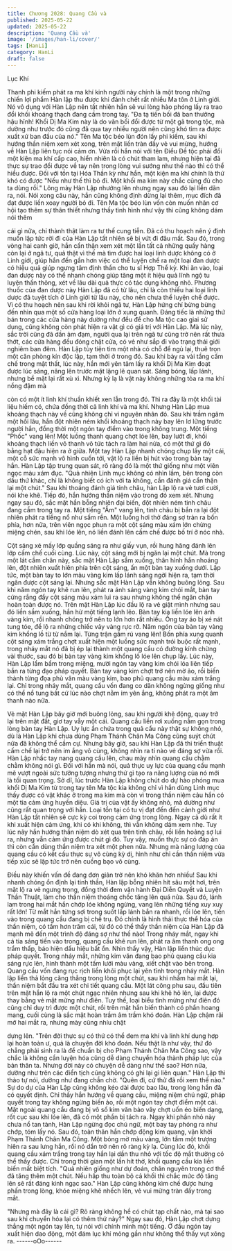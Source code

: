 ```yaml
---
title: Chương 2028: Quang Cầu và
published: 2025-05-22
updated: 2025-05-22
description: 'Quang Cầu và'
image: '/images/han-li/cover/'
tags: [HanLi]
category: HanLi
draft: false
---
```


Lục Khí

Thanh phi kiếm phát ra ma khí kinh người này chính là một trong
những chiến lợi phẩm Hàn lập thu được khi đánh chết rất nhiều
Ma tôn ở Linh giới.
Nó vô dụng với Hàn Lập nên tất nhiên hắn sẽ vui lòng hào phóng
lấy ra trao đổi khối khoáng thạch đang cầm trong tay.
"Đa tạ tiền bối đã ban thưởng hậu hĩnh! Khối Dị Ma Kim này là do
vãn bối đổi được từ một gã trong tộc, mà dường như trước đó
cũng đã qua tay nhiều người nên cũng khó tìm ra được xuất xứ
ban đầu của nó." Tên Ma tộc béo lùn đón lấy phi kiếm, sau khi
hướng thần niệm xem xét xong, trên mặt liền tràn đầy vẻ vui
mừng, hướng về Hàn Lập liên tục nói cảm ơn.
Vừa rồi hắn nói với tên Điểu Đề tộc phải đổi một kiện ma khí cấp
cao, hiển nhiên là có chút tham lam, nhưng hiện tại đã thực sự
trao đổi được về tay nên trong lòng vui sướng như thế nào thì có
thể hiểu được.
Đối với tồn tại Hóa Thần kỳ như hắn, một kiện ma khí chính là thứ
khó có được
"Nếu như thế thì bỏ đi. Một khối ma kim này chắc cũng đủ cho ta
dùng rồi." Lông mày Hàn Lập nhướng lên nhưng ngay sau đó lại
liền dãn ra, nói.
Nói xong câu này, hắn cũng không định dừng lại thêm, mục đích
đã đạt được liền xoay người bỏ đi.
Tên Ma tộc béo lùn vốn còn muốn nhân cơ hội tạo thêm sự thân
thiết nhưng thấy tình hình như vậy thì cũng không dám nói thêm

cái gì nữa, chỉ thành thật làm ra tư thế cung tiễn.
Đã có thu hoạch nên ý định muốn lập tức rời đi của Hàn Lập tất
nhiên sẽ bị vứt đi đâu mất.
Sau đó, trong vòng hai canh giờ, hắn cẩn thận xem xét một lần tất
cả những quầy hàng còn lại ở ngã tư, quả thật vì thế mà tìm được
hai loại linh dược không có ở Linh giới, giúp hắn đến gần hơn
việc có thể luyện chế ra một loại đan dược có hiệu quả giúp
ngưng tâm định thần cho tu sĩ Hợp Thể kỳ.
Khi ăn vào, loại đan dược này có thể nhanh chóng giúp tăng một
ít hiệu quả lĩnh ngộ tu luyện thần thông, xét về lâu dài quả thực có
tác dụng không nhỏ.
Phương thuốc của đan dược này Hàn Lập đã có từ lâu, chỉ là còn
thiếu hai loại linh dược đã tuyệt tích ở Linh giới từ lâu này, cho
nên chưa thể luyện chế được.
Vì có thu hoạch nên sau khi rời khỏi ngã tư, Hàn Lập hứng chí
bừng bừng đến nhìn qua một số cửa hàng loại lớn ở xung quanh.
Đáng tiếc là những thứ bán trong các cửa hàng này dường như
đều để cho Ma tộc cao giai sử dụng, cũng không còn phát hiện ra
vật gì có giá trị với Hàn Lập.
Mà lúc này, sắc trời cũng đã dần ảm đạm, người qua lại trên ngã
tư cũng trở nên rất thưa thớt, các cửa hàng đều đóng chặt cửa,
có vẻ như sắp đi vào trạng thái giới nghiêm ban đêm.
Hàn Lập tùy tiện tìm một nhà có chỗ để ngủ lại, thuê trọn một căn
phòng kín độc lập, tạm thời ở trong đó.
Sau khi bày ra vài tầng cấm chế trong mật thất, lúc này, hắn mới
yên tâm lấy ra khối Dị Ma Kim đoạt được lúc sáng, nâng lên trước
mặt lặng lẽ quan sát.
Sáng bóng, lấp lánh, nhưng bề mặt lại rất xù xì.
Nhưng kỳ lạ là vật này không những tỏa ra ma khí nồng đậm mà

còn có một ít linh khí thuần khiết xen lẫn trong đó.
Thì ra đây là một khối tài liệu hiếm có, chứa đồng thời cả linh khí
và ma khí.
Nhưng Hàn Lập mua khoáng thạch này về cũng không chỉ vì
nguyên nhân đó.
Sau khi trầm ngâm một hồi lâu, hắn đột nhiên ném khối khoáng
thạch này bay lên lơ lửng trước người hắn, đồng thời một ngón
tay điểm vào trong không trung.
Một tiếng "Phốc" vang lên!
Một luồng thanh quang chợt lóe lên, bay lướt đi, khối khoáng
thạch liền vô thanh vô tức tách ra làm hai nửa, có một thứ gì đó
bằng hạt đậu hiện ra ở giữa.
Một tay Hàn Lập nhanh chóng chụp lấy một cái, một cỗ sức mạnh
vô hình cuốn tới, vật lộ ra liền bị hút vào trong bàn tay hắn.
Hàn Lập tập trung quan sát, rõ ràng đó là một thứ giống như một
viên ngọc màu xám đục.
"Quả nhiên Linh mục không có nhìn lầm, bên trong còn dấu thứ
khác, chỉ là không biết có ích với ta không, cần đánh giá cẩn thận
lại một chút."
Sau khi thoáng đánh giá tinh châu, hàn Lập lộ ra vẻ tươi cười, nói
khe khẽ. Tiếp đó, hắn hướng thần niệm vào trong đó xem xét.
Nhưng ngay sau đó, sắc mặt hắn bỗng nhiên đại biến, đột nhiên
ném tinh châu đang cầm trong tay ra.
Một tiếng "Ầm" vang lên, tinh châu bị bắn ra lại đột nhiên phát ra
tiếng nổ như sấm rền. Một luồng hơi thở đáng sợ tràn ra bốn
phía, hơn nữa, trên viên ngọc phun ra một cột sáng màu xám lớn
chừng miệng chén, sau khi lóe lên, nó liền đánh lên cấm chế
được bố trí ở nóc nhà.

Cột sáng xé mấy lớp quầng sáng ra như giấy vụn, rồi hung hăng
đánh lên lớp cấm chế cuối cùng.
Lúc này, cột sáng mới bị ngăn lại một chút.
Mà trong một lát cầm chân này, sắc mặt Hàn Lập sầm xuống,
thân hình hắn nhoáng lên, đột nhiên xuất hiên phía trên cột sáng,
ấn một bàn tay xuống dưới.
Lập tức, một bàn tay to lớn màu vàng kim lấp lánh sáng ngời hiện
ra, tạm thời ngăn được cột sáng lại.
Nhưng sắc mặt Hàn Lập vẫn không buông lỏng. Sau khi năm
ngón tay khẽ run lên, phát ra ánh sáng vàng kim chói mắt, bàn tay
cứng rắng đẩy cột sáng màu xám lui ra sau nhưng không thể
ngăn chặn hoàn toàn được nó.
Trên mặt Hàn Lập lúc đầu lộ ra vẻ giật mình nhưng sau đó liền
sầm xuống, hắn hừ một tiếng lạnh lẽo. Bàn tay kia liền lóe lên ánh
vàng kim, rồi nhanh chóng trở nên to lớn hơn rất nhiều. Ống tay
áo bị xé nát tung tóe, để lộ ra những chiếc vảy vàng rực rỡ.
Năm ngón của bàn tay vàng kim khổng lồ từ từ nắm lại.
Từng trận gầm rú vang lên!
Bốn phía xung quanh cột sáng xám trắng chợt xuất hiện một
luồng sức mạnh trói buộc rất mạnh, trong nháy mắt nó đã bị ép lại
thành một quang cầu có đường kính chừng vài thước, sau đó bị
bàn tay vàng kim khổng lồ lóe lên chụp lấy.
Lúc này, Hàn Lập lẩm bẩm trong miệng, mười ngón tay vàng kim
chói lóa liên tiếp bắn ra từng đạo pháp quyết.
Bàn tay vàng kim chợt trở nên mờ ảo, rồi biến thành từng đọa
phù văn màu vàng kim, bao phủ quang cầu màu xám trắng lại.
Chỉ trong nháy mắt, quang cầu vốn đang co dãn không ngừng
giống như có thể nổ tung bất cứ lúc nào chợt nằm im yên ắng,
không phát ra một âm thanh nào nữa.

Vẻ mặt Hàn Lập bây giờ mới buông lỏng, sau khi người khẽ động,
quay trở lại trên mặt đất, giơ tay vẫy một cái.
Quang cầu liền rơi xuống nằm gọn trong lòng bàn tay Hàn Lập.
Uy lực ẩn chứa trong quả cầu này thật sự không nhỏ, dù là Hàn
Lập khi chưa dùng Phạm Thánh Chân Ma Công cũng suýt chút
nữa đã không thể cầm cự. Nhưng bây giờ, sau khi Hàn Lập đã thi
triển thuật cấm chế lại trở nên im ắng vô cùng, không nhìn ra tí
nào vẻ đáng sợ vừa rồi.
Hàn Lập nhấc tay nang quang cầu lên, chau mày nhìn quang cầu
chằm chằm không nói gì.
Đối với hắn mà nói, quả thực uy lực của quang cầu mạnh mẽ
vượt ngoài sức tưởng tượng nhưng thứ gì tạo ra năng lượng của
nó mới là tối quan trọng.
Sở dĩ, lúc trước Hàn Lập không chút do dự hào phóng mua khối
Dị Ma Kim từ trong tay tên Ma tộc kia không chỉ vì hắn dùng Linh
mục thấy được có vật khác ở trong ma kim mà còn vì trong thần
niệm cảu hắn có một tia cảm ứng huyền diệu.
Giá trị của vật ấy không nhỏ, mà dường như cũng rất quan trọng
với hắn.
Loại tồn tại có tu vị đạt đến đến cảnh giới như Hàn Lập tất nhiên
sẽ cực kỳ coi trọng cảm ứng trong lòng. Ngay cả dù rất ít khi xuất
hiện cảm ứng, khi có khi không, thì vẫn không dám xem nhẹ.
Tuy lúc nãy hắn hướng thần niệm dò xét qua trên tinh châu, rồi
liền hoảng sợ lui ra, nhưng vẫn cảm ứng được chút gì đó. Tuy
vậy, muốn thực sự có đáp án thì còn cần dùng thần niệm tra xét
một phen nữa.
Nhưng mà năng lượng của quang cầu có kết cấu thực sự vô cùng
kỳ dị, hình như chỉ cần thần niệm vừa tiếp xúc sẽ lập tức trở nên
cuồng bạo vô cùng.

Điều này khiến vấn đề đang đơn giản trở nên khó khăn hơn
nhiều!
Sau khi nhanh chóng ổn định lại tinh thần, Hàn lập bỗng nhiên hít
sâu một hơi, trên mặt lộ ra vẻ ngưng trọng, đồng thời đem vận
hành Đại Diễn Quyết và Luyện Thần Thuật, làm cho thần niệm
thoáng chốc tăng lên quá nửa.
Sau đó, lánh lam trong hai mắt hắn chớp lóe không ngừng, vang
lên những tiếng xuy xuy rất lớn! Từ mắt hắn từng sợi trong suốt
lấp lánh bắn ra nhanh, rồi lóe lên, tiến vào trong quang cầu đang
bị chế trụ.
Đó chính là hình thái thực thể hóa của thần niệm, có tầm hơn
trăm cái, từ đó có thể thấy thần niệm của Hàn Lập đã mạnh mẽ
đến một trình độ đáng sợ như thế nào!
Trong nháy mắt, ngay khi cá tia sáng tiến vào trong, quang cầu
khẽ run lên, phát ra âm thanh ong ong trầm thấp, báo hiện dấu
hiệu bất ổn.
Nhìn thấy vậy, Hàn lập liền thúc dục pháp quyết.
Trong nháy mắt, những kim văn đang bao phủ quang cầu kia
sáng rực lên, hình thành một tấm lưới màu vàng, xiết chặt vào
bên trong.
Quang cầu vốn đang rục rịch liền khôi phục lại yên tĩnh trong nháy
mắt.
Hàn lập liền thả lỏng căng thẳng trong lòng một chút, sau khi
nhắm hai mắt lại, thần niệm bắt đầu tra xét chi tiết quang cầu.
Một lát công phu sau, đầu tiên trên mặt hắn lộ ra một chút ngạc
nhiên nhưng sau khi khẽ hô lên, lại được thay bằng vẻ mặt mừng
như điên. Tuy thế, loại biểu tình mừng như điên đó cũng chỉ duy
trì được một chút, rồi trên mặt hắn biến thành có phần hoang
mang, cuối cùng là sắc mặt hoàn trầm âm trầm khó đoán.
Hàn Lập chậm rãi mở hai mắt ra, nhưng mày cũng nhíu chặt

dựng lên.
"Trên đời thực sự có thứ có thể đem ma khí và linh khí dung hợp
lại hoàn toàn ư, quả là chuyện đời khó đoán. Nếu thật là như vậy,
thứ đó chẳng phải sinh ra là để chuẩn bị cho Phạm Thánh Chân
Ma Công sao, vậy chắc là không cần luyện hóa cũng dễ dàng
chuyển hóa thành pháp lực của bản thân ta. Nhưng đời này có
chuyện dễ dàng như thế sao? Hơn nữa, dường như trên các điển
tịch cũng không có ghi lại gì liên quan." Hàn Lập thì thào tự nói,
dường như đang chần chờ.
"Quên đi, cứ thử đã rồi xem thế nào."
Sự do dự của Hàn Lập cũng không kéo dài được bao lâu, trong
lòng hắn đã có quyết định.
Chỉ thấy hắn hướng về quang cầu, miệng niệm chú ngữ, pháp
quyết trong tay không ngừng biến ảo, rồi một ngón tay chợt điểm
một cái.
Mặt ngoài quang cầu đang bị vô số kim văn bảo vây chợt uốn éo
biến dạng, rốt cục sau khi lóe lên, đã có một phần bị tách ra.
Ngay khi phần nhỏ này chưa nổ tan tành, Hàn Lập ngừng đọc chú
ngữ, một bay tay phóng ra như chớp, tóm lấy nó. Sau đó, toàn
thân hắn chớp động kim quang, vận khởi Phạm Thánh Chân Ma
Công.
Một bóng mờ màu vàng, lớn tầm một trượng hiên ra sau lưng
hắn, rồi nó dần trở nên rõ ràng kỳ lạ.
Cùng lúc đó, khối quang cầu xám trắng trong tay hắn lại dần thu
nhỏ với tốc độ mắt thường có thể thấy được. Chỉ trong thời gian
một lần hít thở, khối quang cầu kia liền biến mất biệt tích.
"Quả nhiên giống như dự đoán, chân nguyên trong cơ thể đã tăng
thêm một chút. Nếu hấp thu toàn bộ cả khối thì chắc mức độ tăng
lên sẽ rất đáng kinh ngạc sao." Hàn Lập cũng không kìm chế
được hưng phấn trong lòng, khóe miệng khẽ nhếch lên, vẻ vui
mừng tràn đầy trong mắt.

"Nhưng mà đây là cái gì? Rõ ràng không hề có chút tạp chất nào,
mà tại sao sau khi chuyển hóa lại có thêm thứ này?" Ngay sau đó,
Hàn Lập chợt dựng thẳng một ngón tay lên, tự nói với chính mình
một tiếng.
Ở đầu ngón tay xuất hiện dao động, một đám lục khí mỏng gần
như không thể thấy vụt xông ra.
------oOo------
